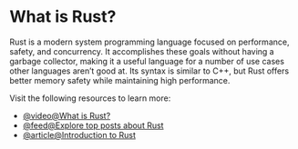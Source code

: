 # What is Rust?

Rust is a modern system programming language focused on performance, safety, and concurrency. It accomplishes these goals without having a garbage collector, making it a useful language for a number of use cases other languages aren’t good at. Its syntax is similar to C++, but Rust offers better memory safety while maintaining high performance.

Visit the following resources to learn more:

- [@video@What is Rust?](https://www.youtube.com/watch?v=R33h77nrMqc)
- [@feed@Explore top posts about Rust](https://app.daily.dev/tags/rust?ref=roadmapsh)
- [@article@Introduction to Rust](https://doc.rust-lang.org/stable/rust-by-example/index.html) 
